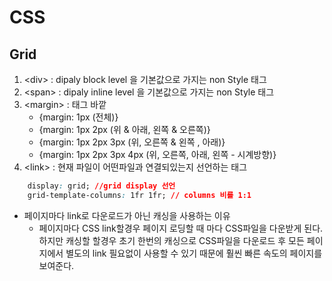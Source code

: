 # CSS

## Grid

1. \<div> : dipaly block level  을 기본값으로 가지는 non Style 태그
1. \<span> : dipaly inline level 을 기본값으로 가지는 non Style 태그
1. \<margin> : 태그 바깥
    - {margin: 1px (전체)}
    - {margin: 1px 2px (위 & 아래, 왼쪽 & 오른쪽)}
    - {margin: 1px 2px 3px (위, 오른쪽 & 왼쪽 , 아래)}    
    - {margin: 1px 2px 3px 4px (위, 오른쪽, 아래, 왼쪽 - 시계방향)}
1. \<link> : 현재 파일이 어떤파일과 연결되있는지 선언하는 태그
```css
    display: grid; //grid display 선언
    grid-template-columns: 1fr 1fr; // columns 비를 1:1
```

* 페이지마다 link로 다운로드가 아닌 캐싱을 사용하는 이유
    - 페이지마다 CSS link할경우 페이지 로딩할 때 마다 CSS파일을 다운받게 된다. <br>
하지만 캐싱할 할경우 초기 한번의 캐싱으로 CSS파일을 다운로드 후 모든 페이지에서 별도의 link 필요없이 사용할 수 있기 때문에 훨씬 빠른 속도의 페이지를 보여준다.
